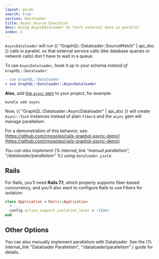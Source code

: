 ```yaml
---
layout: guide
search: true
section: Dataloader
title: Async Source Execution
desc: Using AsyncDataloader to fetch external data in parallel
index: 5
---
```


`AsyncDataloader` will run {{ "GraphQL::Dataloader::Source#fetch" | api_doc }} calls in parallel, so that external service calls (like database queries or network calls) don't have to wait in a queue.

To use `AsyncDataloader`, hook it up in your schema _instead of_ `GraphQL::Dataloader`:

```diff
- use GraphQL::Dataloader
+ use GraphQL::Dataloader::AsyncDataloader
```

__Also__, add [the `async` gem](https://github.com/socketry/async) to your project, for example:

```
bundle add async
```

Now, {{ "GraphQL::Dataloader::AsyncDataloader" | api_doc }} will create `Async::Task` instances instead of plain `Fiber`s and the `async` gem will manage parallelism.

For a demonstration of this behavior, see: [https://github.com/rmosolgo/rails-graphql-async-demo](https://github.com/rmosolgo/rails-graphql-async-demo)

_You can also implement {% internal_link "manual parallelism", "/dataloader/parallelism" %} using `dataloader.yield`._

## Rails

For Rails, you'll need **Rails 7.1**, which properly supports fiber-based concurrency, and you'll also want to configure Rails to use Fibers for isolation:

```ruby
class Application < Rails::Application
  # ...
  config.active_support.isolation_level = :fiber
end
```

## Other Options

You can also manually implement parallelism with Dataloader. See the {% internal_link "Dataloader Parallelism", "/dataloader/parallelism" } guide for details.
